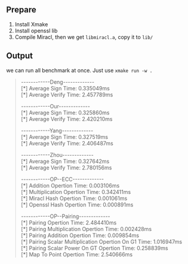 ## Prepare
1. Install Xmake
2. Install openssl lib
2. Compile Miracl, then we get `libmiracl.a`, copy it to `lib/`

## Output
we can run all benchmark at once. Just use `xmake run -w .`
>------------Deng-------------  
[\*] Average Sign Time: 0.335049ms  
[\*] Average Verify Time: 2.457789ms  
>
>------------Our-------------  
[\*] Average Sign Time: 0.325860ms  
[\*] Average Verify Time: 2.420210ms  
>
>------------Yang-------------  
[\*] Average Sign Time: 0.327519ms  
[\*] Average Verify Time: 2.406487ms  
>
>------------Zhou-------------  
[\*] Average Sign Time: 0.327642ms  
[\*] Average Verify Time: 2.780156ms  
>
>------------OP--ECC-------------  
[\*] Addition Opertion Time: 0.003106ms  
[\*] Multiplication Opertion Time: 0.342411ms  
[\*] Miracl Hash Opertion Time: 0.001061ms  
[\*] Openssl Hash Opertion Time: 0.000891ms  
>
>------------OP--Pairing-------------  
[\*] Pairing Opertion Time: 2.484410ms  
[\*] Pairing Multiplication Opertion Time: 0.002428ms  
[\*] Pairing Addition Opertion Time: 0.009854ms  
[\*] Pairing Scalar Multiplication Opertion On G1 Time: 1.016947ms  
[\*] Pairing Scalar Power On GT Opertion Time: 0.258839ms  
[\*] Map To Point Opertion Time: 2.540666ms  